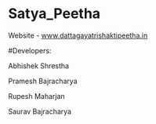 # Satya_Peetha

Website - www.dattagayatrishaktipeetha.in 

#Developers:

Abhishek Shrestha

Pramesh Bajracharya

Rupesh Maharjan

Saurav Bajracharya
